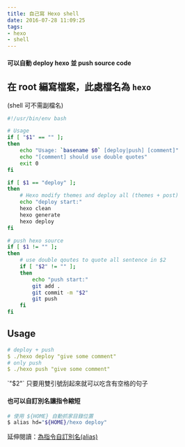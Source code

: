 ```yaml
---
title: 自己寫 Hexo shell
date: 2016-07-28 11:09:25
tags:
- hexo
- shell
---
```




#### 可以自動 deploy hexo 並 push source code


<!-- more -->

## 在 root 編寫檔案，此處檔名為 `hexo`
(shell 可不需副檔名)

``` bash hexo
#!/usr/bin/env bash

# Usage
if [ "$1" == "" ];
then
	echo "Usage: `basename $0` [deploy|push] [comment]"
	echo "[comment] should use double quotes"
	exit 0
fi

if [ $1 == "deploy" ];
then
	# Hexo modify themes and deploy all (themes + post)
	echo "deploy start:"
	hexo clean
	hexo generate
	hexo deploy
fi

# push hexo source
if [ $1 != "" ];
then
	# use double qoutes to quote all sentence in $2
	if [ "$2" != "" ];
	then
		echo "push start:"
		git add .
		git commit -m "$2"
		git push
	fi
fi
```

## Usage

``` yml
# deploy + push
$ ./hexo deploy "give some comment"
# only push
$ ./hexo push "give some comment"
```

<div class="tip">
	`"$2"` 只要用雙引號刮起來就可以吃含有空格的句子
</div>


#### 也可以自訂別名讓指令縮短

``` bash
# 使用 ${HOME} 自動抓家目錄位置
$ alias hd="${HOME}/hexo deploy"
```

延伸閱讀：[為指令自訂別名(alias)](http://thisis577.github.io/2016/08/05/bash-alias/)

